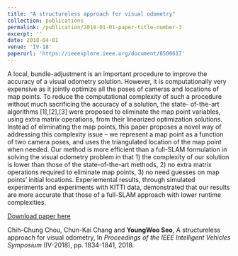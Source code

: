 ```yaml
---
title: "A structureless approach for visual odometry"
collection: publications
permalink: /publication/2018-01-01-paper-title-number-3
excerpt: ''
date: 2018-04-01
venue: 'IV-18'
paperurl: 'https://ieeexplore.ieee.org/document/8500617'
---
```

A local, bundle-adjustment is an important procedure to improve the accuracy of a visual odometry solution.
However, it is computationally very expensive as it jointly
optimize all the poses of cameras and locations of map points.
To reduce the computational complexity of such a procedure
without much sacrificing the accuracy of a solution, the state-
of-the-art algorithms [1],[2],[3] were proposed to eliminate the
map point variables, using extra matrix operations, from their
linearized optimization solutions. Instead of eliminating the
map points, this paper proposes a novel way of addressing this
complexity issue – we represent a map point as a function
of two camera poses, and uses the triangulated location of
the map point when needed. Our method is more efficient
than a full-SLAM formulation in solving the visual odometry
problem in that 1) the complexity of our solution is lower
than those of the state-of-the-art methods, 2) no extra matrix
operations required to eliminate map points, 3) no need guesses
on map points’ initial locations. Experiemental results, through
simulated experiments and experiments with KITTI data,
demonstrated that our results are more accurate that those
of a full-SLAM approach with lower runtime complexities.

[Download paper here](https://ieeexplore.ieee.org/document/8500617)

Chih-Chung Chou, Chun-Kai Chang and **YoungWoo Seo**, A structureless approach for visual odometry, In <i>Proceedings of the IEEE Intelligent Vehicles Symposium</i> (IV-2018), pp. 1834-1841, 2018.

